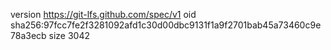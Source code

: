 version https://git-lfs.github.com/spec/v1
oid sha256:97fcc7fe2f3281092afd1c30d00dbc9131f1a9f2701bab45a73460c9e78a3ecb
size 3042
